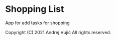 # Shopping List

App for add tasks for shopping

Copyright (C) 2021 Andrej Vujić
All rights reserved.